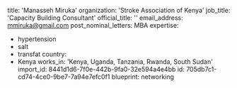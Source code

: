 title: 'Manasseh Miruka'
organization: 'Stroke Association of  Kenya'
job_title: 'Capacity Building Consultant'
official_title: ''
email_address: mmiruka@gmail.com
post_nominal_letters: MBA
expertise:
  - hypertension
  - salt
  - transfat
country:
  - Kenya
works_in: 'Kenya, Uganda, Tanzania, Rwanda, South Sudan'
import_id: 8441d1d6-7f0e-442b-9fa0-32e594a4e4bb
id: 705db7c1-cd74-4ce0-9be7-7a94e7efc0f1
blueprint: networking
